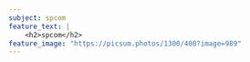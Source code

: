 ```yaml
---
subject: spcom
feature_text: |
    <h2>spcom</h2>
feature_image: "https://picsum.photos/1300/400?image=989"
---
```

